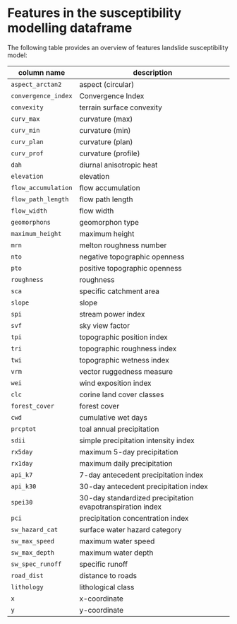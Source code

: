 # Features in the susceptibility modelling dataframe

The following table provides an overview of features landslide susceptibility model:

| column name         | description                                                |
| ------------------- | ---------------------------------------------------------- |
| `aspect_arctan2`    | aspect (circular)                                          |
| `convergence_index` | Convergence Index                                          |
| `convexity`         | terrain surface convexity                                  |
| `curv_max`          | curvature (max)                                            |
| `curv_min`          | curvature (min)                                            |
| `curv_plan`         | curvature (plan)                                           |
| `curv_prof`         | curvature (profile)                                        |
| `dah`               | diurnal anisotropic heat                                   |
| `elevation`         | elevation                                                  |
| `flow_accumulation` | flow accumulation                                          |
| `flow_path_length`  | flow path length                                           |
| `flow_width`        | flow width                                                 |
| `geomorphons`       | geomorphon type                                            |
| `maximum_height`    | maximum height                                             |
| `mrn`               | melton roughness number                                    |
| `nto`               | negative topographic openness                              |
| `pto`               | positive topographic openness                              |
| `roughness`         | roughness                                                  |
| `sca`               | specific catchment area                                    |
| `slope`             | slope                                                      |
| `spi`               | stream power index                                         |
| `svf`               | sky view factor                                            |
| `tpi`               | topographic position index                                 |
| `tri`               | topographic roughness index                                | 
| `twi`               | topographic wetness index                                  |
| `vrm`               | vector ruggedness measure                                  |
| `wei`               | wind exposition index                                      |
| `clc`               | corine land cover classes                                  |
| `forest_cover`      | forest cover                                               |
| `cwd`               | cumulative wet days                                        |
| `prcptot`           | toal annual precipitation                                  |
| `sdii`              | simple precipitation intensity index                       |
| `rx5day`            | maximum 5-day precipitation                                |          
| `rx1day`            | maximum daily precipitation                                |
| `api_k7`            | 7-day antecedent precipitation index                       |
| `api_k30`           | 30-day antecedent precipitation index                      |
| `spei30`            | 30-day standardized precipitation evapotranspiration index |          
| `pci`               | precipitation concentration index                          |
| `sw_hazard_cat`     | surface water hazard category                              |
| `sw_max_speed`      | maximum water speed                                        |
| `sw_max_depth`      | maximum water depth                                        |
| `sw_spec_runoff`    | specific runoff                                            |
| `road_dist`         | distance to roads                                          |      
| `lithology`         | lithological class                                         |      
| `x`                 | x-coordinate                                               |
| `y`                 | y-coordinate                                               |